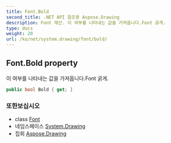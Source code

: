 ```yaml
---
title: Font.Bold
second_title: .NET API 참조용 Aspose.Drawing
description: Font 재산. 이 여부를 나타내는 값을 가져옵니다.Font 굵게.
type: docs
weight: 20
url: /ko/net/system.drawing/font/bold/
---
```

## Font.Bold property

이 여부를 나타내는 값을 가져옵니다.Font 굵게.

```csharp
public bool Bold { get; }
```

### 또한보십시오

* class [Font](../)
* 네임스페이스 [System.Drawing](../../font/)
* 집회 [Aspose.Drawing](../../../)


